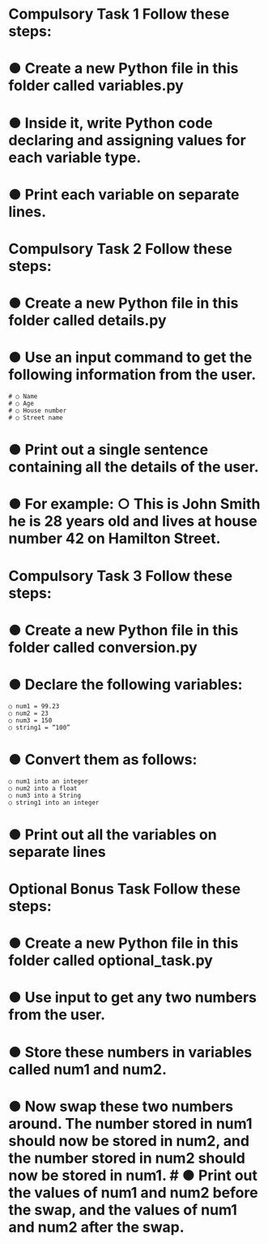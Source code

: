 # Compulsory Task 1 Follow these steps: 
# ● Create a new Python file in this folder called variables.py 
# ● Inside it, write Python code declaring and assigning values for each variable type. 
# ● Print each variable on separate lines.

# Compulsory Task 2 Follow these steps: 
# ● Create a new Python file in this folder called details.py 
# ● Use an input command to get the following information from the user. 
    # ○ Name 
    # ○ Age 
    # ○ House number 
    # ○ Street name 
# ● Print out a single sentence containing all the details of the user. 
# ● For example: ○ This is John Smith he is 28 years old and lives at house number 42 on Hamilton Street.

# Compulsory Task 3 Follow these steps: 
# ● Create a new Python file in this folder called conversion.py 
# ● Declare the following variables: 
    ○ num1 = 99.23 
    ○ num2 = 23 
    ○ num3 = 150 
    ○ string1 = “100” 
# ● Convert them as follows: 
    ○ num1 into an integer 
    ○ num2 into a float 
    ○ num3 into a String 
    ○ string1 into an integer 
# ● Print out all the variables on separate lines

# Optional Bonus Task Follow these steps: 
# ● Create a new Python file in this folder called optional_task.py 
# ● Use input to get any two numbers from the user. 
# ● Store these numbers in variables called num1 and num2. 
# ● Now swap these two numbers around. The number stored in num1 should now be stored in num2, and the number stored in num2 should now be stored in num1. # ● Print out the values of num1 and num2 before the swap, and the values of num1 and num2 after the swap.